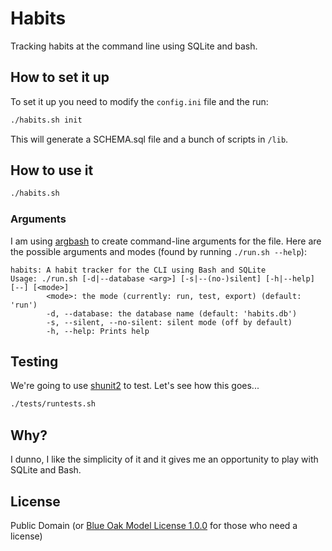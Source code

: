 # Habits

Tracking habits at the command line using SQLite and bash.

## How to set it up

To set it up you need to modify the `config.ini` file and the run:

```sh
./habits.sh init
```

This will generate a SCHEMA.sql file and a bunch of scripts in `/lib`.

## How to use it

```sh
./habits.sh
```

### Arguments

I am using [argbash](https://argbash.readthedocs.io/en/stable/guide.html) to create command-line arguments for the file. Here are the possible arguments and modes (found by running `./run.sh --help`):

```
habits: A habit tracker for the CLI using Bash and SQLite
Usage: ./run.sh [-d|--database <arg>] [-s|--(no-)silent] [-h|--help] [--] [<mode>]
        <mode>: the mode (currently: run, test, export) (default: 'run')
        -d, --database: the database name (default: 'habits.db')
        -s, --silent, --no-silent: silent mode (off by default)
        -h, --help: Prints help
```

## Testing

We're going to use [shunit2](https://github.com/kward/shunit2) to test. Let's see how this goes...

```sh
./tests/runtests.sh
```

## Why?

I dunno, I like the simplicity of it and it gives me an opportunity to play with SQLite and Bash.

## License

Public Domain (or [Blue Oak Model License 1.0.0](https://blueoakcouncil.org/license/1.0.0) for those who need a license)